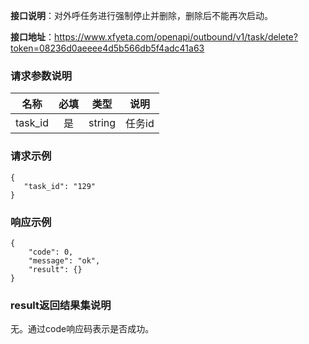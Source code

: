 **接口说明**：对外呼任务进行强制停止并删除，删除后不能再次启动。

**接口地址**：https://www.xfyeta.com/openapi/outbound/v1/task/delete?token=08236d0aeeee4d5b566db5f4adc41a63


### 请求参数说明

| 名称    | 必填 |  类型  |  说明  |
| ------- | :--: | :----: | :----: |
| task_id |  是  | string | 任务id |

### 请求示例

~~~
{
   "task_id": "129"
}
~~~

### 响应示例

~~~
{
    "code": 0,  
    "message": "ok",  
    "result": {}     
}
~~~

### result返回结果集说明

无。通过code响应码表示是否成功。
